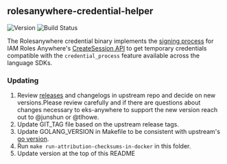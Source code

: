## **rolesanywhere-credential-helper**
![Version](https://img.shields.io/badge/version-v1.0.4-blue)
![Build Status](https://codebuild.us-west-2.amazonaws.com/badges?uuid=eyJlbmNyeXB0ZWREYXRhIjoiSlViVU00Vk4wbmtjdmtXTnVURVB6MUcwRktoKzduS0haUUpEeER4R3hKYkUwbUxNNldGS3F3cytyYXJmMllRQUI5b2dWQTJlanhBL1RhMERwS1lSNi9ZPSIsIml2UGFyYW1ldGVyU3BlYyI6IkdhZXIzVXk1b3JLdTFMRTAiLCJtYXRlcmlhbFNldFNlcmlhbCI6MX0%3D&branch=main)

The Rolesanywhere credential binary implements the [signing process](https://docs.aws.amazon.com/rolesanywhere/latest/userguide/authentication-sign-process.html) for IAM Roles Anywhere's [CreateSession API](https://docs.aws.amazon.com/rolesanywhere/latest/userguide/authentication-create-session.html) to get temporary credentials compatible with the `credential_process` feature available across the language SDKs.

### Updating
1. Review [releases](https://github.com/aws/rolesanywhere-credential-helper/releases) and changelogs in upstream repo and decide on new versions.Please review carefully and if there are questions about changes necessary to eks-anywhere to support the new version reach out to @junshun or @tlhowe.
2. Update GIT_TAG file based on the upstream release tags.
3. Update GOLANG_VERSION in Makefile to be consistent with upstream's [go version](https://github.com/aws/rolesanywhere-credential-helper/blob/main/go.mod#L3).
4. Run `make run-attribution-checksums-in-docker` in this folder.
5. Update version at the top of this README